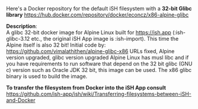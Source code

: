 Here's a Docker repository for the default iSH filesystem with a **32-bit Glibc library** https://hub.docker.com/repository/docker/econcz/x86-alpine-glibc

**Description**:  
A glibc 32-bit docker image for Alpine Linux built for https://ish.app (:ish-glibc-3.12 etc., the original iSH App image is :ish-import). This time the Alpine itself is also 32 bit!
Initial code by: https://github.com/vimalathithen/alpine-glibc-x86 URLs fixed, Alpine version upgraded, glibc version upgraded
Alpine Linux has musl libc and if you have requirements to run software that depend on the 32 bit glibc (GNU c) version such as Oracle JDK 32 bit, this image can be used. The x86 glibc binary is used to build the image.

**To transfer the filesystem from Docker into the iSH App consult**  
https://github.com/ish-app/ish/wiki/Transferring-filesystems-between-iSH-and-Docker